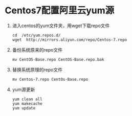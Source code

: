 # Centos7配置阿里云yum源

1. 进入centos的yum文件夹，用wget下载repo文件

   ```shell
   cd  /etc/yum.repos.d/
   wget  http://mirrors.aliyun.com/repo/Centos-7.repo
   ```

2. 备份系统原来的repo文件

   ```shell
   mv CentOS-Base.repo CentOS-Base.repo.bak
   ```

3. 替换系统原理的repo文件

   ```shell
   mv Centos-7.repo CentOs-Base.repo
   ```

4. yum源更新

   ```shell
   yum clean all
   yum makecache
   yum update
   ```

